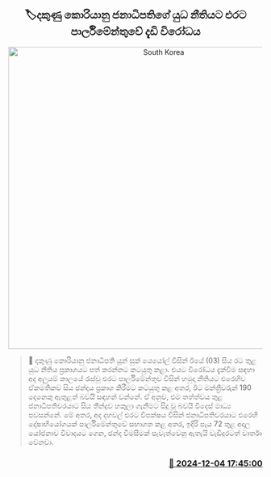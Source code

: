 <p align='center'><b><h2 align='center' title='South Korea's parliament strongly opposes the martial law of the president'>🏷දකුණු කොරියානු ජනාධිපතිගේ යුධ නීතියට එරට පාර්ලිමේන්තුවේ දැඩි විරෝධය</h2></b></p>
<p align='center'><img src='https://helakuru.sgp1.cdn.digitaloceanspaces.com/esana/images/lib/south-korea-marshal.jpg' width='600' alt='South Korea's parliament strongly opposes the martial law of the president'></p>

>📝 දකුණු කොරියානු ජනාධිපති යූන් සුක් යෙයෝල් විසින් ඊයේ (03) සිය රට තුළ යුධ නීතිය ප්‍රකාශයට පත් කරන්නට කටයුතු කළා.
එයට විරෝධය දැක්වීම සඳහා අද අලුයම් කාලයේ රැස්වූ එරට පාර්ලිමේන්තුව විසින් හමුදා නීතියට එරෙහිව ඒකමතිකව සිය ඡන්දය ප්‍රකාශ කිරීමට කටයුතු කළ අතර, ඊට මන්ත්‍රීවරුන් 190 දෙනෙකු ඇතුළත් බවයි සඳහන් වන්නේ.
ඒ අනුව, එම තත්ත්වය තුළ ජනාධිපතිවරයාට සිය තීන්දුව හකුලා ගැනීමට සිදු වූ බවයි විදෙස් මාධ්‍ය පවසන්නේ.
මේ අතර, අද දහවල් එරට විපක්ෂය විසින් ජනාධිපතිවරයාට එරෙහි දෝෂාභියෝගයක් පාර්ලිමේන්තුවේ සභාගත කළ අතර, ඉදිරි පැය 72 තුළ අදාල යෝජනාව විවාදයට ගෙන, ඡන්ද විමසීමක් පැවැත්වෙනු ඇතැයි වැඩිදුරටත් වාර්තා වෙනවා.


<h3 align='right'><a href='https://www.helakuru.lk/esana/p/105659/'>📅 2024-12-04 17:45:00</a></h3>
